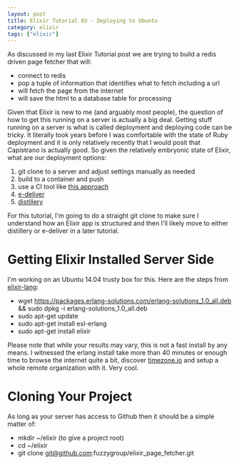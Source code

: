 ```yaml
---
layout: post
title: Elixir Tutorial 03 - Deploying to Ubuntu
category: elixir
tags: ["elixir"]
---
```

As discussed in my last Elixir Tutorial post we are trying to build a redis driven page fetcher that will:

* connect to redis
* pop a tuple of information that identifies what to fetch including a url
* will fetch the page from the internet
* will save the html to a database table for processing

Given that Elixir is new to me (and arguably most people), the question of how to get this running on a server is actually a big deal.  Getting stuff running on a server is what is called deployment and deploying code can be tricky.  It literally took years before I was comfortable with the state of Ruby deployment and it is only relatively recently that I would posit that Capistrano is actually good.  So given the relatively embryonic state of Elixir, what are our deployment options:

1. git clone to a server and adjust settings manually as needed
2. build to a container and push
3. use a CI tool like [this approach](http://elviovicosa.com/blog/2016/07/13/deploying-elixir-releases.html)
4. [e-deliver](https://github.com/boldpoker/edeliver)
5. [distillery](https://github.com/bitwalker/distillery)

For this tutorial, I'm going to do a straight git clone to make sure I understand how an Elixir app is structured and then I'll likely move to either distillery or e-deliver in a later tutorial.  

# Getting Elixir Installed Server Side

I'm working on an Ubuntu 14.04 trusty box for this.  Here are the steps from  [elixir-lang](http://elixir-lang.org/install.html):

* wget https://packages.erlang-solutions.com/erlang-solutions_1.0_all.deb && sudo dpkg -i erlang-solutions_1.0_all.deb
* sudo apt-get update
* sudo apt-get install esl-erlang
* sudo apt-get install elixir

Please note that while your results may vary, this is not a fast install by any means.  I witnessed the erlang install take more than 40 minutes or enough time to browse the internet quite a bit, discover [timezone.io](http://www.timezone.io) and setup a whole remote organization with it.  Very cool.

# Cloning Your Project

As long as your server has access to Github then it should be a simple matter of:

* mkdir ~/elixir (to give a project root)
* cd ~/elixir
* git clone git@github.com:fuzzygroup/elixir_page_fetcher.git

